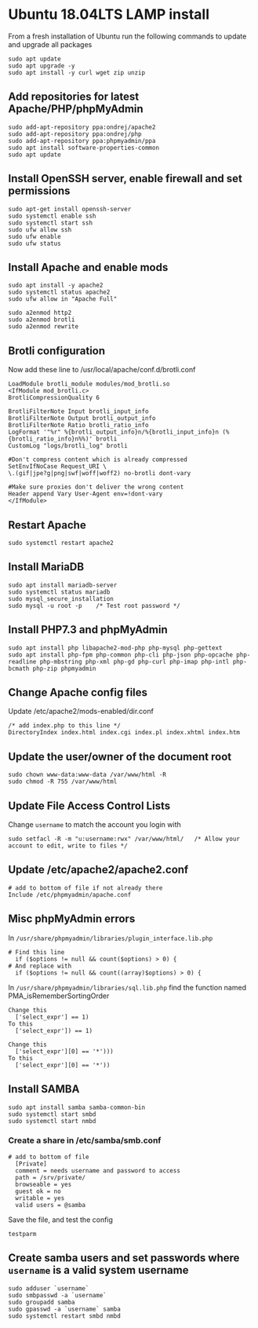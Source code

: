 # Ubuntu 18.04LTS LAMP install

From a fresh installation of Ubuntu run the following commands to update and upgrade all packages
```
sudo apt update
sudo apt upgrade -y
sudo apt install -y curl wget zip unzip
```

## Add repositories for latest Apache/PHP/phpMyAdmin
```
sudo add-apt-repository ppa:ondrej/apache2
sudo add-apt-repository ppa:ondrej/php
sudo add-apt-repository ppa:phpmyadmin/ppa
sudo apt install software-properties-common
sudo apt update
```

## Install OpenSSH server, enable firewall and set permissions
```
sudo apt-get install openssh-server
sudo systemctl enable ssh
sudo systemctl start ssh
sudo ufw allow ssh
sudo ufw enable
sudo ufw status
```

## Install Apache and enable mods
```
sudo apt install -y apache2
sudo systemctl status apache2
sudo ufw allow in "Apache Full"

sudo a2enmod http2
sudo a2enmod brotli
sudo a2enmod rewrite
```

## Brotli configuration
Now add these line to /usr/local/apache/conf.d/brotli.conf
```
LoadModule brotli_module modules/mod_brotli.so
<IfModule mod_brotli.c>
BrotliCompressionQuality 6

BrotliFilterNote Input brotli_input_info
BrotliFilterNote Output brotli_output_info
BrotliFilterNote Ratio brotli_ratio_info
LogFormat '"%r" %{brotli_output_info}n/%{brotli_input_info}n (%{brotli_ratio_info}n%%)' brotli
CustomLog "logs/brotli_log" brotli

#Don't compress content which is already compressed
SetEnvIfNoCase Request_URI \
\.(gif|jpe?g|png|swf|woff|woff2) no-brotli dont-vary

#Make sure proxies don't deliver the wrong content
Header append Vary User-Agent env=!dont-vary
</IfModule>
```

## Restart Apache
```
sudo systemctl restart apache2
```

## Install MariaDB
```
sudo apt install mariadb-server
sudo systemctl status mariadb
sudo mysql_secure_installation
sudo mysql -u root -p    /* Test root password */
```

## Install PHP7.3 and phpMyAdmin
```
sudo apt install php libapache2-mod-php php-mysql php-gettext
sudo apt install php-fpm php-common php-cli php-json php-opcache php-readline php-mbstring php-xml php-gd php-curl php-imap php-intl php-bcmath php-zip phpmyadmin
```

## Change Apache config files
Update /etc/apache2/mods-enabled/dir.conf
```
/* add index.php to this line */
DirectoryIndex index.html index.cgi index.pl index.xhtml index.htm
```

## Update the user/owner of the document root
```
sudo chown www-data:www-data /var/www/html -R
sudo chmod -R 755 /var/www/html
```

## Update File Access Control Lists
Change `username` to match the account you login with
```
sudo setfacl -R -m "u:username:rwx" /var/www/html/   /* Allow your account to edit, write to files */
```

## Update /etc/apache2/apache2.conf
```
# add to bottom of file if not already there
Include /etc/phpmyadmin/apache.conf
```

## Misc phpMyAdmin errors
In `/usr/share/phpmyadmin/libraries/plugin_interface.lib.php`
```
# Find this line
  if ($options != null && count($options) > 0) {
# And replace with
  if ($options != null && count((array)$options) > 0) {
```

In `/usr/share/phpmyadmin/libraries/sql.lib.php` find the function named PMA_isRememberSortingOrder
```
Change this
  ['select_expr'] == 1)
To this
  ['select_expr']) == 1)
  
Change this
  ['select_expr'][0] == '*')))
To this
  ['select_expr'][0] == '*'))
```

## Install SAMBA
```
sudo apt install samba samba-common-bin
sudo systemctl start smbd
sudo systemctl start nmbd
```

### Create a share in /etc/samba/smb.conf
```
# add to bottom of file 
  [Private]
  comment = needs username and password to access
  path = /srv/private/
  browseable = yes
  guest ok = no
  writable = yes
  valid users = @samba
```
Save the file, and test the config
```
testparm
```

## Create samba users and set passwords where `username` is a valid system username
```
sudo adduser `username`
sudo smbpasswd -a `username`
sudo groupadd samba
sudo gpasswd -a `username` samba
sudo systemctl restart smbd nmbd
```
